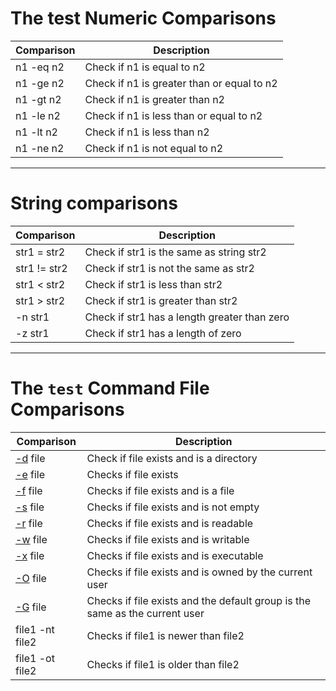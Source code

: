 # The test Numeric Comparisons
| Comparison | Description |
| -- | -- |
| n1 -eq n2 | Check if n1 is equal to n2 |
| n1 -ge n2 | Check if n1 is greater than or equal to n2 | 
| n1 -gt n2 | Check if n1 is greater than n2 |
| n1 -le n2 | Check if n1 is less than or equal to n2 |
| n1 -lt n2 | Check if n1 is less than n2 |
| n1 -ne n2 | Check if n1 is not equal to n2 |

---

# String comparisons
| Comparison | Description |
| -- | -- |
| str1 = str2  | Check if str1 is the same as string str2 |
| str1 != str2 | Check if str1 is not the same as str2 |
| str1 < str2  | Check if str1 is less than str2 |
| str1 > str2  | Check if str1 is greater than str2 |
| -n str1      | Check if str1 has a length greater than zero |
| -z str1      | Check if str1 has a length of zero |

---

# The `test` Command File Comparisons
| Comparison | Description |
| -- | -- |
| [-d](../code/file_type_check.sh) file | Check if file exists and is a directory |
| [-e](../code/file_type_check.sh) file | Checks if file exists |
| [-f](../code/file_type_check.sh) file | Checks if file exists and is a file |
| [-s](../code/file_type_check.sh) file | Checks if file exists and is not empty |
| [-r](../code/file_type_check.sh) file | Checks if file exists and is readable |
| [-w](../code/file_type_check.sh) file | Checks if file exists and is writable |
| [-x](../code/file_type_check.sh) file | Checks if file exists and is executable |
| [-O](../code/file_type_check.sh) file | Checks if file exists and is owned by the current user |
| [-G](../code/file_type_check.sh) file | Checks if file exists and the default group is the same as the current user |
| file1 -nt file2 | Checks if file1 is newer than file2 |
| file1 -ot file2 | Checks if file1 is older than file2 |